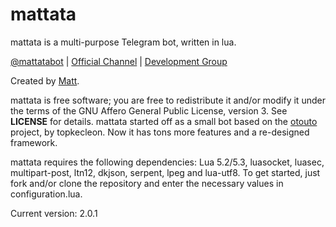 # mattata

mattata is a multi-purpose Telegram bot, written in lua.

[@mattatabot](http://telegram.me/mattatabot) | [Official Channel](http://telegram.me/mattata) | [Development Group](http://telegram.me/geeksOffTopic)

Created by [Matt](http://telegram.me/wrxck).

mattata is free software; you are free to redistribute it and/or modify it under the terms of the GNU Affero General Public License, version 3. See **LICENSE** for details.
mattata started off as a small bot based on the [otouto](otou.to) project, by topkecleon. Now it has tons more features and a re-designed framework.

mattata requires the following dependencies: Lua 5.2/5.3, luasocket, luasec, multipart-post, ltn12, dkjson, serpent, lpeg and lua-utf8. To get started, just fork and/or clone the repository and enter the necessary values in configuration.lua.

Current version: 2.0.1
